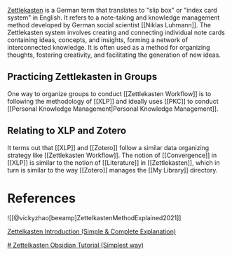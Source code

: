 [Zettlekasten](https://www.wikiwand.com/en/Zettelkasten) is a German term that translates to "slip box" or "index card system" in English. It refers to a note-taking and knowledge management method developed by German social scientist [[Niklas Luhmann]]. The Zettlekasten system involves creating and connecting individual note cards containing ideas, concepts, and insights, forming a network of interconnected knowledge. It is often used as a method for organizing thoughts, fostering creativity, and facilitating the generation of new ideas.
## Practicing Zettlekasten in Groups
One way to organize groups to conduct [[Zettlekasten Workflow]] is to following the methodology of [[XLP]] and ideally uses [[PKC]] to conduct [[Personal Knowledge Management|Personal Knowledge Management]].

## Relating to XLP and Zotero
It terms out that [[XLP]] and [[Zotero]] follow a similar data organizing strategy like [[Zettlekasten Workflow]]. The notion of [[Convergence]] in [[XLP]] is similar to the notion of [[Literature]] in [[Zettlekasten]], which in turn is similar to the way [[Zotero]] manages the [[My Library]] directory.

# References
![[@vickyzhao[beeamp]ZettelkastenMethodExplained2021]]


[Zettelkasten Introduction (Simple & Complete Explanation)](https://www.youtube.com/watch?v=Q2zY7l2tzoQ)


[# Zettelkasten Obsidian Tutorial (Simplest way)](https://www.youtube.com/watch?v=ATXERF3MiIY&t=1s)